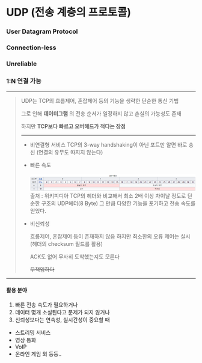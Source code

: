# UDP (전송 계층의 프로토콜)

### User Datagram Protocol

### Connection-less

### Unreliable

### 1:N 연결 가능

***

> UDP는 TCP의 흐름제어, 혼잡제어 등의 기능을 생략한 단순한 통신 기법
>
> 그로 인해 **데이터그램** 의 전송 순서가 일정하지 않고 손실의 가능성도 존재
>
> 하지만 **TCP보다 빠르고 오버헤드가 적다는 장점**
>
> *****
>
> + 비연결형 서비스
>   TCP의 3-way handshaking이 아닌 포트만 알면 바로 송신
>   (연결의 유무도 따지지 않는다)
>
> + 빠른 속도
>
>   <img src="image/UDP_header.png" alt="header" />
>   출처 : 위키피디아
>   TCP의 헤더와 비교해서 최소 2배 이상 차이날 정도로 단순한 구조의 UDP헤더(8 Byte)
>   그 만큼 다양한 기능을 포기하고 전송 속도를 얻었다.
>
> + 비신뢰성
>
>   흐름제어, 혼잡제어 등이 존재하지 않음
>   하지만 최소한의 오류 제어는 실시(헤더의 checksum 필드를 활용)
>
>   ACK도 없어 무사히 도착했는지도 모른다
>
>    ~~무책임하다~~

*****

#### 활용 분야

1. 빠른 전송 속도가 필요하거나
2. 데이터 몇개 소실된다고 문제가 되지 않거나
3. 신뢰성보다는 연속성, 실시간성이 중요할 때



+ 스트리밍 서비스
+ 영상 통화
+ VoIP
+ 온라인 게임 외 등등..
